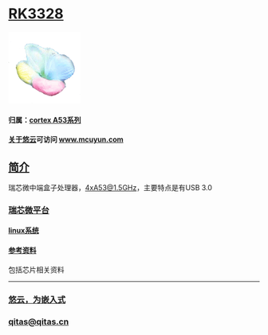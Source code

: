 ﻿# [RK3328](https://github.com/mcuyun/RK3328) 

[![sites](mcuyun/mcuyun.png)](http://www.mcuyun.com)

#### 归属：[cortex A53系列](https://github.com/mcuyun/CA53)
#### [关于悠云](https://github.com/mcuyun/whyme)可访问 www.mcuyun.com


## [简介](https://github.com/mcuyun/RK3328/wiki)

瑞芯微中端盒子处理器，4xA53@1.5GHz，主要特点是有USB 3.0

### [瑞芯微平台](https://github.com/mcuyun/rockchips)


#### [linux系统](https://github.com/rockchip-linux/kernel.git)


#### [参考资料](docs/)

包括芯片相关资料
 


---

###  [悠云，为嵌入式](http://www.mcuyun.com)   
###  qitas@qitas.cn



